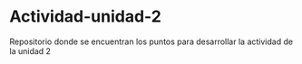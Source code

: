 # Actividad-unidad-2
Repositorio donde se encuentran los puntos para desarrollar la actividad de la unidad 2
